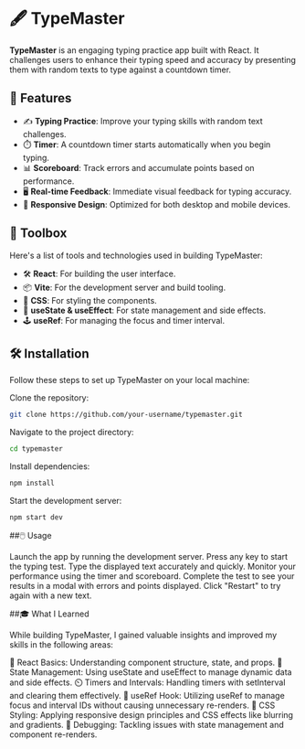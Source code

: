 # 🖋️ TypeMaster

**TypeMaster** is an engaging typing practice app built with React. It challenges users to enhance their typing speed and accuracy by presenting them with random texts to type against a countdown timer.

## 🚀 Features

- ✍️ **Typing Practice**: Improve your typing skills with random text challenges.
- ⏱️ **Timer**: A countdown timer starts automatically when you begin typing.
- 📊 **Scoreboard**: Track errors and accumulate points based on performance.
- 🖥️ **Real-time Feedback**: Immediate visual feedback for typing accuracy.
- 📱 **Responsive Design**: Optimized for both desktop and mobile devices.

## 🧰 Toolbox

Here's a list of tools and technologies used in building TypeMaster:

- 🛠️ **React**: For building the user interface.
- 📦 **Vite**: For the development server and build tooling.
- 💅 **CSS**: For styling the components.
- 🔄 **useState & useEffect**: For state management and side effects.
- 🕹️ **useRef**: For managing the focus and timer interval.

## 🛠️ Installation

Follow these steps to set up TypeMaster on your local machine:

Clone the repository:
   ```bash
   git clone https://github.com/your-username/typemaster.git
   ```
Navigate to the project directory:
   ```bash
cd typemaster
```
Install dependencies:
   ```bash
npm install
```
Start the development server:
   ```bash
npm start dev
```

##🖱️ Usage

Launch the app by running the development server.
Press any key to start the typing test.
Type the displayed text accurately and quickly.
Monitor your performance using the timer and scoreboard.
Complete the test to see your results in a modal with errors and points displayed.
Click "Restart" to try again with a new text.

##🎓 What I Learned

While building TypeMaster, I gained valuable insights and improved my skills in the following areas:

📜 React Basics: Understanding component structure, state, and props.
🎯 State Management: Using useState and useEffect to manage dynamic data and side effects.
⏲️ Timers and Intervals: Handling timers with setInterval and clearing them effectively.
🔄 useRef Hook: Utilizing useRef to manage focus and interval IDs without causing unnecessary re-renders.
🎨 CSS Styling: Applying responsive design principles and CSS effects like blurring and gradients.
🧪 Debugging: Tackling issues with state management and component re-renders.
